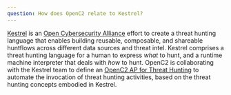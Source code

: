 ```yaml
---
question: How does OpenC2 relate to Kestrel?
---
```


[Kestrel](https://github.com/opencybersecurityalliance/kestrel-lang)
is an [Open Cybersecurity Alliance](https://opencybersecurityalliance.org/) effort to create a threat hunting language that enables building reusable,
composable, and shareable huntflows across different data sources
and threat intel. Kestrel comprises a threat hunting language for
a human to express *what* to hunt, and a runtime machine
interpreter that deals with *how* to hunt. OpenC2 is
collaborating with the Kestrel team to define an [OpenC2 AP for
Threat Hunting](https://github.com/oasis-tcs/openc2-ap-hunt/tree/working) to automate the invocation of threat hunting activities,
based on the threat hunting concepts embodied in Kestrel.